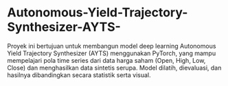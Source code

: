 # Autonomous-Yield-Trajectory-Synthesizer-AYTS-
Proyek ini bertujuan untuk membangun model deep learning Autonomous Yield Trajectory Synthesizer (AYTS) menggunakan PyTorch, yang mampu mempelajari pola time series dari data harga saham (Open, High, Low, Close) dan menghasilkan data sintetis serupa. Model dilatih, dievaluasi, dan hasilnya dibandingkan secara statistik serta visual.
